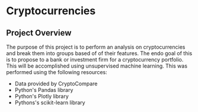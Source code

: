 # Cryptocurrencies

## Project Overview
The purpose of this project is to perform an analysis on cryptocurrencies and break them into groups based of of their features. The endo goal of this is to propose to a bank or investment firm for a cryptocurrency portfolio. This will be accomplished using unsupervised machine learning. This was performed using the following resources: 
- Data provided by CryptoCompare
- Python's Pandas library
- Python's Plotly library
- Pythons's scikit-learn library

